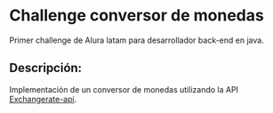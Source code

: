 # Challenge conversor de monedas

Primer challenge de Alura latam para desarrollador back-end en java.

## Descripción:

Implementación de un conversor de monedas utilizando la API <a href="https://www.exchangerate-api.com/">Exchangerate-api</a>.

